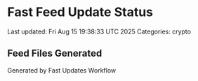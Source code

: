 # Fast Feed Update Status
Last updated: Fri Aug 15 19:38:33 UTC 2025
Categories: crypto

## Feed Files Generated

Generated by Fast Updates Workflow
